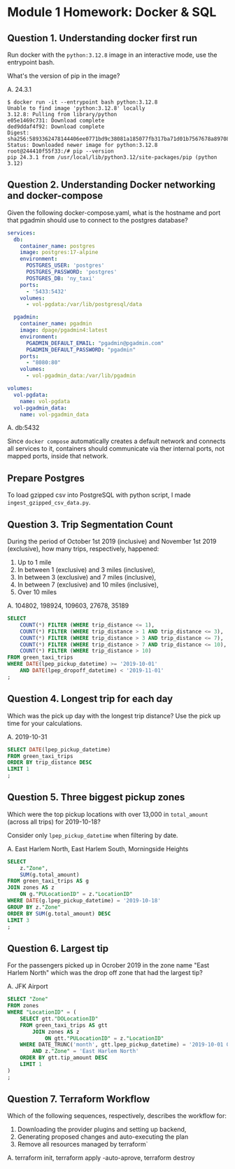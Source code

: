 # Module 1 Homework: Docker & SQL

## Question 1. Understanding docker first run

Run docker with the `python:3.12.8` image in an interactive mode, use the entrypoint bash.

What's the version of pip in the image?

A. 24.3.1

```
$ docker run -it --entrypoint bash python:3.12.8 
Unable to find image 'python:3.12.8' locally
3.12.8: Pulling from library/python
e05e1469c731: Download complete 
ded9ddaf4f92: Download complete 
Digest: sha256:5893362478144406ee0771bd9c38081a185077fb317ba71d01b7567678a89708
Status: Downloaded newer image for python:3.12.8
root@244410f55f33:/# pip --version
pip 24.3.1 from /usr/local/lib/python3.12/site-packages/pip (python 3.12)
```

## Question 2. Understanding Docker networking and docker-compose

Given the following docker-compose.yaml, what is the hostname and port that pgadmin should use to connect to the postgres database?

```yaml
services:
  db:
    container_name: postgres
    image: postgres:17-alpine
    environment:
      POSTGRES_USER: 'postgres'
      POSTGRES_PASSWORD: 'postgres'
      POSTGRES_DB: 'ny_taxi'
    ports:
      - '5433:5432'
    volumes:
      - vol-pgdata:/var/lib/postgresql/data

  pgadmin:
    container_name: pgadmin
    image: dpage/pgadmin4:latest
    environment:
      PGADMIN_DEFAULT_EMAIL: "pgadmin@pgadmin.com"
      PGADMIN_DEFAULT_PASSWORD: "pgadmin"
    ports:
      - "8080:80"
    volumes:
      - vol-pgadmin_data:/var/lib/pgadmin  

volumes:
  vol-pgdata:
    name: vol-pgdata
  vol-pgadmin_data:
    name: vol-pgadmin_data
```

A. db:5432

Since `docker compose` automatically creates a default network and connects all services to it, containers should communicate via ther internal ports, not mapped ports, inside that network.

## Prepare Postgres

To load gzipped csv into PostgreSQL with python script, I made `ingest_gzipped_csv_data.py`.

## Question 3. Trip Segmentation Count

During the period of October 1st 2019 (inclusive) and November 1st 2019 (exclusive), how many trips, respectively, happened:

1. Up to 1 mile
2. In between 1 (exclusive) and 3 miles (inclusive),
3. In between 3 (exclusive) and 7 miles (inclusive),
4. In between 7 (exclusive) and 10 miles (inclusive),
5. Over 10 miles

A. 104802, 198924, 109603, 27678, 35189

```sql
SELECT
	COUNT(*) FILTER (WHERE trip_distance <= 1),
	COUNT(*) FILTER (WHERE trip_distance > 1 AND trip_distance <= 3),
	COUNT(*) FILTER (WHERE trip_distance > 3 AND trip_distance <= 7),
	COUNT(*) FILTER (WHERE trip_distance > 7 AND trip_distance <= 10),
	COUNT(*) FILTER (WHERE trip_distance > 10)
FROM green_taxi_trips
WHERE DATE(lpep_pickup_datetime) >= '2019-10-01'
	AND DATE(lpep_dropoff_datetime) < '2019-11-01'
;
```

## Question 4. Longest trip for each day

Which was the pick up day with the longest trip distance? Use the pick up time for your calculations.

A. 2019-10-31

```sql
SELECT DATE(lpep_pickup_datetime)
FROM green_taxi_trips
ORDER BY trip_distance DESC
LIMIT 1
;
```

## Question 5. Three biggest pickup zones

Which were the top pickup locations with over 13,000 in `total_amount` (across all trips) for 2019-10-18?

Consider only `lpep_pickup_datetime` when filtering by date.

A. East Harlem North, East Harlem South, Morningside Heights

```sql
SELECT
	z."Zone",
	SUM(g.total_amount)
FROM green_taxi_trips AS g
JOIN zones AS z
	ON g."PULocationID" = z."LocationID"
WHERE DATE(g.lpep_pickup_datetime) = '2019-10-18'
GROUP BY z."Zone"
ORDER BY SUM(g.total_amount) DESC
LIMIT 3
;		
```

## Question 6. Largest tip

For the passengers picked up in Ocrober 2019 in the zone name "East Harlem North" which was the drop off zone that had the largest tip?

A. JFK Airport

```sql
SELECT "Zone"
FROM zones
WHERE "LocationID" = (
	SELECT gtt."DOLocationID"
	FROM green_taxi_trips AS gtt
		JOIN zones AS z
			ON gtt."PULocationID" = z."LocationID"
	WHERE DATE_TRUNC('month', gtt.lpep_pickup_datetime) = '2019-10-01 00:00:00'
		AND z."Zone" = 'East Harlem North'
	ORDER BY gtt.tip_amount DESC
	LIMIT 1
)
;
```

## Question 7. Terraform Workflow

Which of the following sequences, respectively, describes the workflow for:

1. Downloading the provider plugins and setting up backend,
2. Generating proposed changes and auto-executing the plan
3. Remove all resources managed by terraform`

A. terraform init, terraform apply -auto-aprove, terraform destroy
